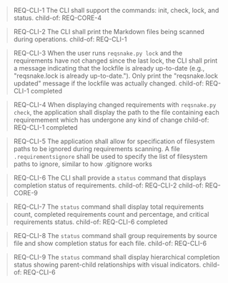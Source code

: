 > REQ-CLI-1
> The CLI shall support the commands: init, check, lock, and status.
> child-of: REQ-CORE-4

> REQ-CLI-2
> The CLI shall print the Markdown files being scanned during operations.
> child-of: REQ-CLI-1

> REQ-CLI-3
> When the user runs `reqsnake.py lock` and the requirements have not changed since the last lock, the CLI shall print a message indicating that the lockfile is already up-to-date (e.g., "reqsnake.lock is already up-to-date."). Only print the "reqsnake.lock updated" message if the lockfile was actually changed.
> child-of: REQ-CLI-1
> completed

> REQ-CLI-4
> When displaying changed requirements with `reqsnake.py check`, the application shall display the path to the file containing each requiremement which has undergone any kind of change
> child-of: REQ-CLI-1
> completed

> REQ-CLI-5
> The application shall allow for specification of filesystem paths to be ignored during requirements scanning. A file `.requirementsignore` shall be used to specify the list of filesystem paths to ignore, similar to how .gitignore works

> REQ-CLI-6
> The CLI shall provide a `status` command that displays completion status of requirements.
> child-of: REQ-CLI-2
> child-of: REQ-CORE-9

> REQ-CLI-7
> The `status` command shall display total requirements count, completed requirements count and percentage, and critical requirements status.
> child-of: REQ-CLI-6
> completed

> REQ-CLI-8
> The `status` command shall group requirements by source file and show completion status for each file.
> child-of: REQ-CLI-6

> REQ-CLI-9
> The `status` command shall display hierarchical completion status showing parent-child relationships with visual indicators.
> child-of: REQ-CLI-6

